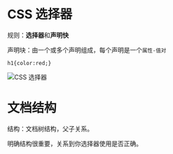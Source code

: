 # CSS 选择器

规则：**选择器**和**声明快**

声明块：由一个或多个声明组成，每个声明是一个`属性-值对`

`h1{color:red;}`

![CSS 选择器](https://ws4.sinaimg.cn/large/006tNc79gy1fncozsgsrwj30me0xrmyi.jpg)

# 文档结构

结构：文档树结构，父子关系。

明确结构很重要，关系到你选择器使用是否正确。